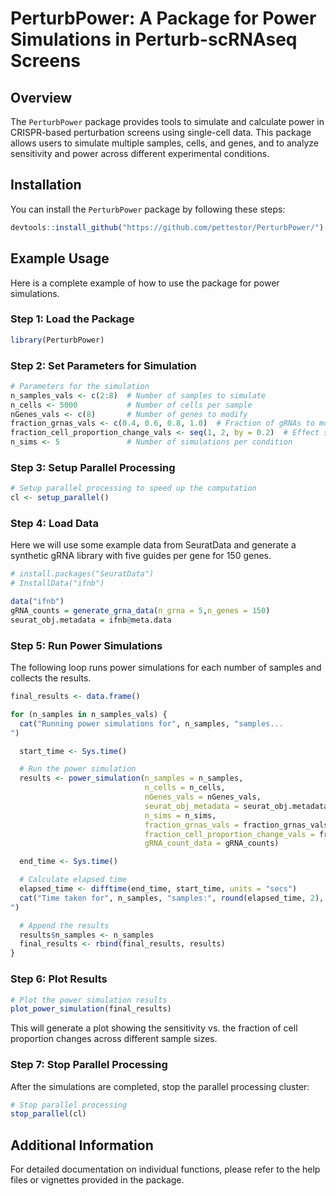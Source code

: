 
# PerturbPower: A Package for Power Simulations in Perturb-scRNAseq Screens

## Overview

The `PerturbPower` package provides tools to simulate and calculate power in CRISPR-based perturbation screens using single-cell data. This package allows users to simulate multiple samples, cells, and genes, and to analyze sensitivity and power across different experimental conditions.

## Installation

You can install the `PerturbPower` package by following these steps:

```r
devtools::install_github("https://github.com/pettestor/PerturbPower/")
```


## Example Usage

Here is a complete example of how to use the package for power simulations.

### Step 1: Load the Package

```r
library(PerturbPower)
```

### Step 2: Set Parameters for Simulation

```r
# Parameters for the simulation
n_samples_vals <- c(2:8)  # Number of samples to simulate
n_cells <- 5000           # Number of cells per sample
nGenes_vals <- c(8)       # Number of genes to modify
fraction_grnas_vals <- c(0.4, 0.6, 0.8, 1.0)  # Fraction of gRNAs to modify
fraction_cell_proportion_change_vals <- seq(1, 2, by = 0.2)  # Effect size
n_sims <- 5               # Number of simulations per condition
```

### Step 3: Setup Parallel Processing

```r
# Setup parallel processing to speed up the computation
cl <- setup_parallel()
```

### Step 4: Load Data

Here we will use some example data from SeuratData and generate a synthetic gRNA library with five guides per gene for 150 genes.

```r
# install.packages("SeuratData")
# InstallData("ifnb")

data("ifnb")
gRNA_counts = generate_grna_data(n_grna = 5,n_genes = 150)
seurat_obj.metadata = ifnb@meta.data

```

### Step 5: Run Power Simulations

The following loop runs power simulations for each number of samples and collects the results.

```r
final_results <- data.frame()

for (n_samples in n_samples_vals) {
  cat("Running power simulations for", n_samples, "samples...
")

  start_time <- Sys.time()

  # Run the power simulation
  results <- power_simulation(n_samples = n_samples, 
                              n_cells = n_cells, 
                              nGenes_vals = nGenes_vals,
                              seurat_obj_metadata = seurat_obj.metadata,
                              n_sims = n_sims,
                              fraction_grnas_vals = fraction_grnas_vals, 
                              fraction_cell_proportion_change_vals = fraction_cell_proportion_change_vals,
                              gRNA_count_data = gRNA_counts)

  end_time <- Sys.time()

  # Calculate elapsed time
  elapsed_time <- difftime(end_time, start_time, units = "secs")
  cat("Time taken for", n_samples, "samples:", round(elapsed_time, 2), "seconds.
")

  # Append the results
  results$n_samples <- n_samples
  final_results <- rbind(final_results, results)
}
```

### Step 6: Plot Results

```r
# Plot the power simulation results
plot_power_simulation(final_results)
```

This will generate a plot showing the sensitivity vs. the fraction of cell proportion changes across different sample sizes.

### Step 7: Stop Parallel Processing

After the simulations are completed, stop the parallel processing cluster:

```r
# Stop parallel processing
stop_parallel(cl)
```

## Additional Information

For detailed documentation on individual functions, please refer to the help files or vignettes provided in the package.

